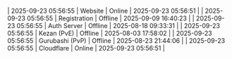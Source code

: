 | 2025-09-23 05:56:55 | Website | Online | 2025-09-23 05:56:51 |
| 2025-09-23 05:56:55 | Registration | Offline | 2025-09-09 16:40:23 |
| 2025-09-23 05:56:55 | Auth Server | Offline | 2025-08-18 09:33:31 |
| 2025-09-23 05:56:55 | Kezan (PvE) | Offline | 2025-08-03 17:58:02 |
| 2025-09-23 05:56:55 | Gurubashi (PvP) | Offline | 2025-08-23 21:44:06 |
| 2025-09-23 05:56:55 | Cloudflare | Online | 2025-09-23 05:56:51 |
